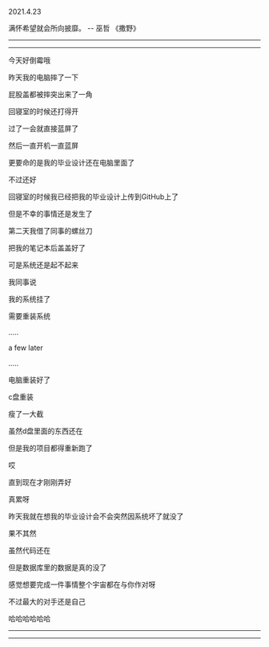 2021.4.23

满怀希望就会所向披靡。 -- 巫哲 《撒野》

------

--------

今天好倒霉哦

昨天我的电脑摔了一下

屁股盖都被摔突出来了一角

回寝室的时候还打得开

过了一会就直接蓝屏了

然后一直开机一直蓝屏

更要命的是我的毕业设计还在电脑里面了

不过还好

回寝室的时候我已经把我的毕业设计上传到GitHub上了

但是不幸的事情还是发生了

第二天我借了同事的螺丝刀

把我的笔记本后盖盖好了

可是系统还是起不起来

我同事说

我的系统挂了

需要重装系统

.....

a few later

.....

电脑重装好了

c盘重装

瘦了一大截

虽然d盘里面的东西还在

但是我的项目都得重新跑了

哎

直到现在才刚刚弄好

真累呀

昨天我就在想我的毕业设计会不会突然因系统坏了就没了

果不其然

虽然代码还在

但是数据库里的数据是真的没了

感觉想要完成一件事情整个宇宙都在与你作对呀

不过最大的对手还是自己

哈哈哈哈哈哈

-------------

------------

